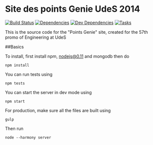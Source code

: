 # Site des points Genie UdeS 2014

[![Build Status][travis.img]][travis.url]
[![Dependencies][deps.img]][deps.url]
[![Dev Dependencies][devdeps.img]][devdeps.url]
[![Tasks][tasks.img]][tasks.url]

This is the source code for the "Points Genie" site, created for the 57th promo of Engineering at UdeS

##Basics

To install, first install npm, nodejs@0.11 and mongodb then do

    npm install

You can run tests using

    npm tests

You can start the server in dev mode using

    npm start


For production, make sure all the files are built using

    gulp

Then run

    node --harmony server


[travis.img]: https://api.travis-ci.org/dozoisch/pointsgenie.svg
[travis.url]: https://travis-ci.org/dozoisch/pointsgenie
[deps.img]: https://david-dm.org/dozoisch/pointsgenie.svg
[deps.url]: https://david-dm.org/dozoisch/pointsgenie
[devdeps.img]: https://david-dm.org/dozoisch/pointsgenie/dev-status.svg
[devdeps.url]: https://david-dm.org/dozoisch/pointsgenie#info=devDependencies
[tasks.img]: https://badge.waffle.io/dozoisch/pointsgenie.svg?label=Current+Iteration&title=Current+Iteration
[tasks.url]: http://waffle.io/dozoisch/pointsgenie
